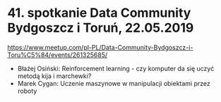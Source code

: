 # 41. spotkanie Data Community Bydgoszcz i Toruń, 22.05.2019

https://www.meetup.com/pl-PL/Data-Community-Bydgoszcz-i-Toru%C5%84/events/261325685/

- Błażej Osiński: Reinforcement learning - czy komputer da się uczyć metodą kija i marchewki?
- Marek Cygan: Uczenie maszynowe w manipulacji obiektami przez roboty
